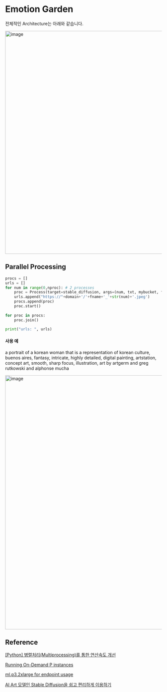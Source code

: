 # Emotion Garden

전체적인 Architecture는 아래와 같습니다. 

<img width="716" alt="image" src="https://user-images.githubusercontent.com/52392004/220714782-1dc0a2e8-de35-4f53-8ebb-9b2a915a749b.png">


## Parallel Processing

```python
procs = []    
urls = []
for num in range(0,nproc): # 2 processes
    proc = Process(target=stable_diffusion, args=(num, txt, mybucket, fname, endpoints[num],))
    urls.append("https://"+domain+'/'+fname+'_'+str(num)+'.jpeg')    
    procs.append(proc)
    proc.start()
        
for proc in procs:
    proc.join()

print("urls: ", urls)
```

#### 사용 예 

a portrait of a korean woman that is a representation of korean culture, buenos aires, fantasy, intricate, highly detailed, digital painting, artstation, concept art, smooth, sharp focus, illustration, art by artgerm and greg rutkowski and alphonse mucha

<img width="816" alt="image" src="https://user-images.githubusercontent.com/52392004/220712066-6f3522db-a62b-400f-a839-611200cdddd4.png">





## Reference

[[Python] 병렬처리(Multiprocessing)를 통한 연산속도 개선](https://yganalyst.github.io/data_handling/memo_17_parallel/)

[Running On-Demand P instances](https://ap-northeast-1.console.aws.amazon.com/servicequotas/home/services/ec2/quotas/L-417A185B)

[ml.p3.2xlarge for endpoint usage](https://ap-northeast-1.console.aws.amazon.com/servicequotas/home/services/sagemaker/quotas/L-1623D0BE)

[AI Art 모델인 Stable Diffusion을 쉽고 편리하게 이용하기](https://github.com/kyopark2014/stable-diffusion-api-server)
